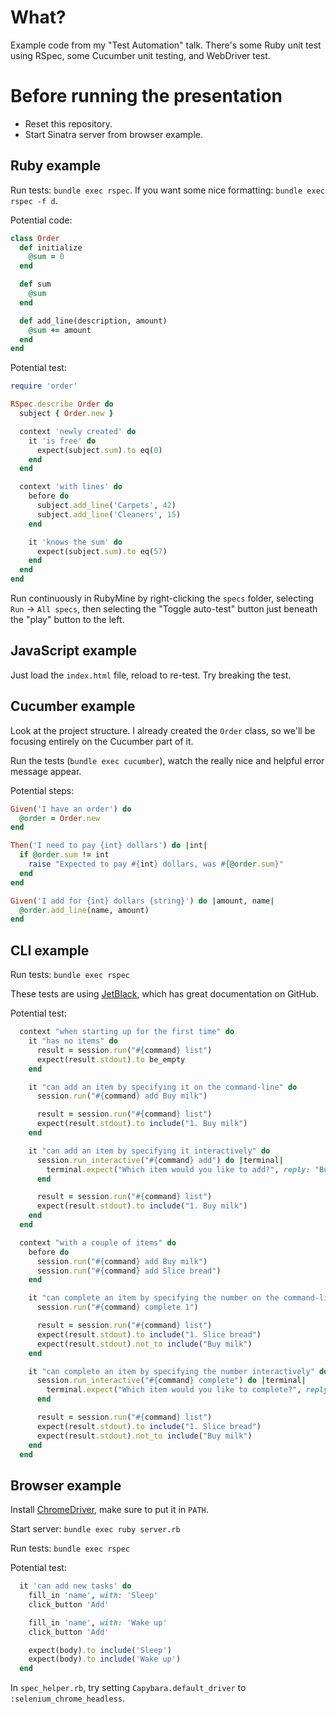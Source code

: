What?
=====
Example code from my "Test Automation" talk. There's some Ruby unit test using RSpec, some Cucumber
unit testing, and WebDriver test.

Before running the presentation
===============================
- Reset this repository.
- Start Sinatra server from browser example.

Ruby example
------------
Run tests: `bundle exec rspec`. If you want some nice formatting: `bundle exec rspec -f d`.

Potential code:

```ruby
class Order
  def initialize
    @sum = 0
  end

  def sum
    @sum
  end

  def add_line(description, amount)
    @sum += amount
  end
end
```

Potential test:

```ruby
require 'order'

RSpec.describe Order do
  subject { Order.new }

  context 'newly created' do
    it 'is free' do
      expect(subject.sum).to eq(0)
    end
  end

  context 'with lines' do
    before do
      subject.add_line('Carpets', 42)
      subject.add_line('Cleaners', 15)
    end

    it 'knows the sum' do
      expect(subject.sum).to eq(57)
    end
  end
end
```

Run continuously in RubyMine by right-clicking the `specs` folder, selecting `Run` -> `All specs`, then
selecting the "Toggle auto-test" button just beneath the "play" button to the left.

JavaScript example
------------------
Just load the `index.html` file, reload to re-test. Try breaking the test.

Cucumber example
----------------
Look at the project structure. I already created the `Order` class, so we'll be focusing entirely on the
Cucumber part of it.

Run the tests (`bundle exec cucumber`), watch the really nice and helpful error message appear.

Potential steps:

```ruby
Given('I have an order') do
  @order = Order.new
end

Then('I need to pay {int} dollars') do |int|
  if @order.sum != int
    raise "Expected to pay #{int} dollars, was #{@order.sum}"
  end
end

Given('I add for {int} dollars {string}') do |amount, name|
  @order.add_line(name, amount)
end
```

CLI example
-----------
Run tests: `bundle exec rspec`

These tests are using [JetBlack](https://github.com/odlp/jet_black), which has great documentation on GitHub.

Potential test:

```ruby
  context "when starting up for the first time" do
    it "has no items" do
      result = session.run("#{command} list")
      expect(result.stdout).to be_empty
    end

    it "can add an item by specifying it on the command-line" do
      session.run("#{command} add Buy milk")

      result = session.run("#{command} list")
      expect(result.stdout).to include("1. Buy milk")
    end

    it "can add an item by specifying it interactively" do
      session.run_interactive("#{command} add") do |terminal|
        terminal.expect("Which item would you like to add?", reply: "Buy milk")
      end

      result = session.run("#{command} list")
      expect(result.stdout).to include("1. Buy milk")
    end
  end

  context "with a couple of items" do
    before do
      session.run("#{command} add Buy milk")
      session.run("#{command} add Slice bread")
    end

    it "can complete an item by specifying the number on the command-line" do
      session.run("#{command} complete 1")

      result = session.run("#{command} list")
      expect(result.stdout).to include("1. Slice bread")
      expect(result.stdout).not_to include("Buy milk")
    end

    it "can complete an item by specifying the number interactively" do
      session.run_interactive("#{command} complete") do |terminal|
        terminal.expect("Which item would you like to complete?", reply: "1")
      end

      result = session.run("#{command} list")
      expect(result.stdout).to include("1. Slice bread")
      expect(result.stdout).not_to include("Buy milk")
    end
  end
```

Browser example
---------------
Install [ChromeDriver](http://chromedriver.storage.googleapis.com/index.html), make sure to put it in `PATH`.

Start server: `bundle exec ruby server.rb`

Run tests: `bundle exec rspec`

Potential test:

```ruby
  it 'can add new tasks' do
    fill_in 'name', with: 'Sleep'
    click_button 'Add'

    fill_in 'name', with: 'Wake up'
    click_button 'Add'

    expect(body).to include('Sleep')
    expect(body).to include('Wake up')
  end
```

In `spec_helper.rb`, try setting `Capybara.default_driver` to `:selenium_chrome_headless`.

